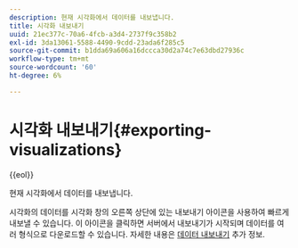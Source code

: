 ```yaml
---
description: 현재 시각화에서 데이터를 내보냅니다.
title: 시각화 내보내기
uuid: 21ec377c-70a6-4fcb-a3d4-2737f9c358b2
exl-id: 3da13061-5588-4490-9cdd-23ada6f285c5
source-git-commit: b1dda69a606a16dccca30d2a74c7e63dbd27936c
workflow-type: tm+mt
source-wordcount: '60'
ht-degree: 6%

---
```


# 시각화 내보내기{#exporting-visualizations}

{{eol}}

현재 시각화에서 데이터를 내보냅니다.

시각화의 데이터를 시각화 창의 오른쪽 상단에 있는 내보내기 아이콘을 사용하여 빠르게 내보낼 수 있습니다. 이 아이콘을 클릭하면 서버에서 내보내기가 시작되며 데이터를 여러 형식으로 다운로드할 수 있습니다. 자세한 내용은 [데이터 내보내기](../../../../home/c-adobe-data-workbench-dashboard/c-exporting-data.md#concept-826596f7c95649b2adbcafd91fad782b) 추가 정보.
